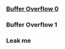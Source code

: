 ### [Buffer Overflow 0](https://github.com/Eunseo-Lee/Computer-Journey/tree/master/CTF%20Writeup/2018/PicoCTF%202018/Binary%20Exploitation/Buffer%20Overflow%200)

### Buffer Overflow 1

### Leak me
